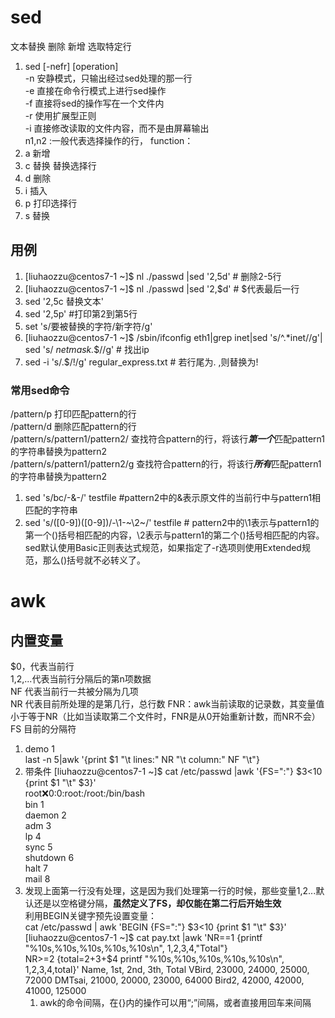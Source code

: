 # sed
文本替换 删除 新增 选取特定行  
1. sed [-nefr] [operation]  
-n 安静模式，只输出经过sed处理的那一行  
-e 直接在命令行模式上进行sed操作  
-f 直接将sed的操作写在一个文件内  
-r 使用扩展型正则  
-i 直接修改读取的文件内容，而不是由屏幕输出  
n1,n2 :一般代表选择操作的行，
function：
1. a 新增 
2. c 替换 替换选择行
3. d 删除
4. i 插入
5. p 打印选择行
6. s 替换

## 用例
1. [liuhaozzu@centos7-1 ~]$ nl ./passwd |sed '2,5d' # 删除2-5行
2. [liuhaozzu@centos7-1 ~]$ nl ./passwd |sed '2,$d' # $代表最后一行
3. sed '2,5c 替换文本'
4. sed '2,5p' #打印第2到第5行
5. set 's/要被替换的字符/新字符/g'
6. [liuhaozzu@centos7-1 ~]$ /sbin/ifconfig eth1|grep inet|sed 's/^.*inet//g'| sed 's/ *netmask.*$//g' # 找出ip
7. sed -i 's/\.$/\!/g' regular_express.txt # 若行尾为. ,则替换为!

### 常用sed命令
/pattern/p 打印匹配pattern的行  
/pattern/d 删除匹配pattern的行  
/pattern/s/pattern1/pattern2/ 查找符合pattern的行，将该行***第一个***匹配pattern1的字符串替换为pattern2  
/pattern/s/pattern1/pattern2/g 查找符合pattern的行，将该行***所有***匹配pattern1的字符串替换为pattern2  
1. sed 's/bc/-&-/' testfile #pattern2中的&表示原文件的当前行中与pattern1相匹配的字符串
2. sed 's/\([0-9]\)\([0-9]\)/-\1-~\2~/' testfile # pattern2中的\1表示与pattern1的第一个()括号相匹配的内容，\2表示与pattern1的第二个()括号相匹配的内容。sed默认使用Basic正则表达式规范，如果指定了-r选项则使用Extended规范，那么()括号就不必转义了。


# awk
## 内置变量
$0，代表当前行  
$1,$2,...代表当前行分隔后的第n项数据  
NF 代表当前行一共被分隔为几项   
NR 代表目前所处理的是第几行，总行数
FNR：awk当前读取的记录数，其变量值小于等于NR（比如当读取第二个文件时，FNR是从0开始重新计数，而NR不会）
FS 目前的分隔符  
1. demo 1  
last -n 5|awk '{print $1 "\t lines:" NR "\t column:" NF "\t"}
2. 带条件
[liuhaozzu@centos7-1 ~]$ cat /etc/passwd |awk '{FS=":"} $3<10 {print $1 "\t" $3}'  
root:x:0:0:root:/root:/bin/bash  
bin     1  
daemon  2  
adm     3  
lp      4  
sync    5  
shutdown        6  
halt    7  
mail    8  
3. 发现上面第一行没有处理，这是因为我们处理第一行的时候，那些变量$1,$2...默认还是以空格键分隔，**虽然定义了FS，却仅能在第二行后开始生效**  
利用BEGIN关键字预先设置变量：  
 cat /etc/passwd | awk 'BEGIN {FS=":"} $3<10 {print $1 "\t" $3}'  
 [liuhaozzu@centos7-1 ~]$ cat pay.txt |awk 'NR==1 {printf "%10s,%10s,%10s,%10s,%10s\n", $1,$2,$3,$4,"Total"}\
NR>=2 {total=$2+$3+$4
printf "%10s,%10s,%10s,%10s,%10s\n", $1,$2,$3,$4,total}'
      Name,       1st,       2nd,       3th,     Total
     VBird,     23000,     24000,     25000,     72000
    DMTsai,     21000,     20000,     23000,     64000
     Bird2,     42000,     42000,     41000,    125000
     1. awk的命令间隔，在{}内的操作可以用“;”间隔，或者直接用回车来间隔
 
 


